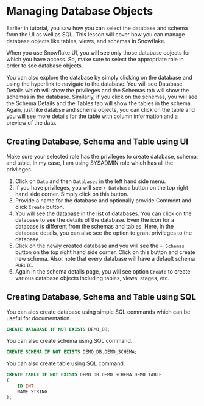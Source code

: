 # Managing Database Objects

Earlier in tutorial, you saw how you can select the database and schema from the UI as well as SQL. This lesson will 
cover how you can manage database objects like tables, views, and schemas in Snowflake.

When you use Snowflake UI, you will see only those database objects for which you have access. So, make sure to
select the appropriate role in order to see database objects.

You can also explore the database by simply clicking on the database and using the hyperlink to navigate to the 
database. You will see Database Details which will show the privileges and the Schemas tab will show the schemas in 
the database. Similarly, if you click on the schemas, you will see the Schema Details and the Tables tab will show 
the tables in the schema. Again, just like databse and schema objects, you can click on the table and you will see 
more details for the table with column information and a preview of the data.

## Creating Database, Schema and Table using UI

Make sure your selected role has the privileges to create database, schema, and table. In my case, I am using 
SYSADMIN role which has all the privileges.

1. Click on `Data` and then `Databases` in the left hand side menu.
2. If you have privileges, you will see `+ Database` button on the top right hand side corner. Simply click on this 
   button.
3. Provide a name for the database and optionally provide Comment and click `Create` button. 
4. You will see the database in the list of databases. You can click on the database to see the details of the 
   database. Even the icon for a database is different from the schemas and tables. Here, in the database details, 
   you can also see the option to grant privileges to the database.
5. Click on the newly created database and you will see the `+ Schemas` button on the top right hand side corner. 
   Click on this button and create new schema. Also, note that every database will have a default schema `PUBLIC`.
6. Again in the schema details page, you will see option `Create` to create various database objects including 
   tables, views, stages, etc.

## Creating Database, Schema and Table using SQL

You can alos create database using simple SQL commands which can be useful for documentation.

```sql
CREATE DATABASE IF NOT EXISTS DEMO_DB;
```

You can also create schema using SQL command.

```sql
CREATE SCHEMA IF NOT EXISTS DEMO_DB.DEMO_SCHEMA;
```

You can also create table using SQL command.

```sql
CREATE TABLE IF NOT EXISTS DEMO_DB.DEMO_SCHEMA.DEMO_TABLE
(
    ID INT,
    NAME STRING
);
```